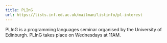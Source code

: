 ```yaml
---
title: PLInG
url: https://lists.inf.ed.ac.uk/mailman/listinfo/pl-interest
---
```

PLInG is a programming languages seminar organised by the University of Edinburgh. PLInG takes place on Wednesdays at 11AM.
